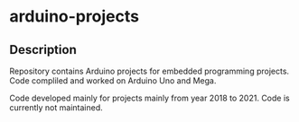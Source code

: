 # arduino-projects

## Description

Repository contains Arduino projects for embedded programming projects. Code compliled and worked on Arduino Uno and Mega.

Code developed mainly for projects mainly from year 2018 to 2021. Code is currently not maintained.

